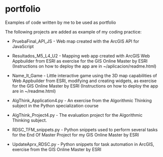 # portfolio
Examples of code written by me to be used as portfolio

The following projects are added as example of my coding practice:

* PruebaFinal_API_JS - Web map created with the ArcGIS API for JavaScript

* Resultados_M5_L4_U2 - Mapping web app created with ArcGIS Web Appbuilder from ESRI as exercise for the GIS Online Master by ESRI (Instructions on how to deploy the app are in ~/aplicacion/readme.html)

* Name_It_Game - Little interactive game using the 3D map capabilities of Web Appbuilder from ESRI, modifying and creating widgets, as exercise for the GIS Online Master by ESRI (Instructions on how to deploy the app are in ~/readme.html)

* AlgThink_Application4.py - An exercise from the Algorithmic Thinking subject in the Python specialization course

* AlgThink_Project4.py - The evaluation project for the Algorithmic Thinking subject. 

* RDSC_TFM_snippets.py - Python snippets used to perform several tasks for the End Of Master Project for my GIS Online Master by ESRI

* UpdateAprx_RDSC.py - Python snippets for task automation in ArcGIS, exercise from the GIS Online Master by ESRI


